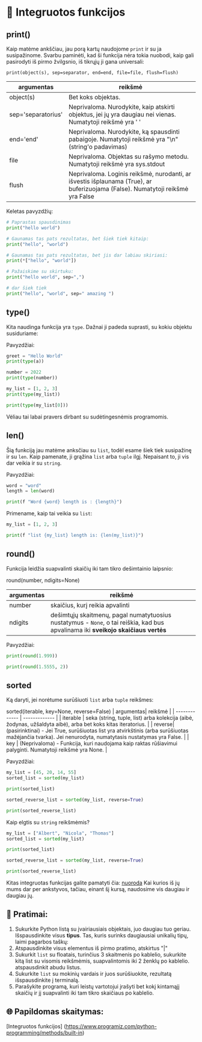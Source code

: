 # 🐍 Integruotos funkcijos

## print()

Kaip matėme ankščiau, jau porą kartų naudojome `print` ir su ja susipažinome. Svarbu paminėti, kad ši funkcija nėra tokia nuobodi, kaip gali pasirodyti iš pirmo žvilgsnio, iš tikrųjų ji gana universali:

`print(object(s), sep=separator, end=end, file=file, flush=flush)`

| argumentas| reikšmė |
| ------------- | ------------- |
| object(s) | Bet koks objektas. |
| sep='separatorius' | Neprivaloma. Nurodykite, kaip atskirti objektus, jei jų yra daugiau nei vienas. Numatytoji reikšmė yra ' '  |
| end='end' | Neprivaloma. Nurodykite, ką spausdinti pabaigoje. Numatytoji reikšmė yra "\n" (string'o padavimas) |
| file | Neprivaloma. Objektas su rašymo metodu. Numatytoji reikšmė yra sys.stdout |
| flush | Neprivaloma. Loginis reikšmė, nurodanti, ar išvestis išplaunama (True), ar buferizuojama (False). Numatytoji reikšmė yra False |

Keletas pavyzdžių:

```python
# Paprastas spausdinimas
print("hello world")

# Gaunamas tas pats rezultatas, bet šiek tiek kitaip:
print("hello", "world")

# Gaunamas tas pats rezultatas, bet jis dar labiau skiriasi:
print(*["hello", "world"])

# Pažaiskime su skirtuku:
print("hello world", sep=",")

# dar šiek tiek
print("hello", "world", sep=" amazing ")
```

## type()

Kita naudinga funkcija yra `type`. Dažnai ji padeda suprasti, su kokiu objektu susiduriame:


Pavyzdžiai:
```python
greet = "Hello World"
print(type(a))

number = 2022
print(type(number))

my_list = [1, 2, 3]
print(type(my_list))

print(type(my_list[0]))
```

Vėliau tai labai pravers dirbant su sudėtingesnėmis programomis.

## len()

Šią funkciją jau matėme anksčiau su `list`, todėl esame šiek tiek susipažinę ir su `len`. Kaip pamenate, ji grąžina `list` arba `tuple` ilgį.
Nepaisant to, ji vis dar veikia ir su `string`. 

Pavyzdžiai:
```python
word = "word"
length = len(word)

print(f "Word {word} length is : {length}")
```

Primename, kaip tai veikia su `list`:

```python
my_list = [1, 2, 3]

print(f "list {my_list} length is: {len(my_list)}")
```

## round()

Funkcija leidžia suapvalinti skaičių iki tam tikro dešimtainio laipsnio:

round(number, ndigits=None)

| argumentas| reikšmė |
| ------------- | ------------- |
| number| skaičius, kurį reikia apvalinti |
| ndigits | dešimtųjų skaitmenų, pagal numatytuosius nustatymus - `None`, o tai reiškia, kad bus apvalinama iki **sveikojo skaičiaus vertės** |


Pavyzdžiai:

```python
print(round(1.999))

print(round(1.5555, 2))
```

## sorted

Ką daryti, jei norėtume surūšiuoti `list` arba `tuple` reikšmes:

sorted(iterable, key=None, reverse=False)
| argumentas| reikšmė |
| ------------- | ------------- |
| iterable | seka (string, tuple, list) arba kolekcija (aibė, žodynas, užšaldyta aibė), arba bet koks kitas iteratorius.  |
| reverse| (pasirinktinai) - Jei True, surūšiuotas list yra atvirkštinis (arba surūšiuotas mažėjančia tvarka). Jei nenurodyta, numatytasis nustatymas yra False.  |
| key | (Neprivaloma) - Funkcija, kuri naudojama kaip raktas rūšiavimui palyginti. Numatytoji reikšmė yra None.  |


Pavyzdžiai:
```python
my_list = [45, 20, 14, 55]
sorted_list = sorted(my_list)

print(sorted_list)

sorted_reverse_list = sorted(my_list, reverse=True)

print(sorted_reverse_list)
```

Kaip elgtis su `string` reikšmėmis?

```python
my_list = ["Albert", "Nicola", "Thomas"]
sorted_list = sorted(my_list)

print(sorted_list)

sorted_reverse_list = sorted(my_list, reverse=True)

print(sorted_reverse_list)
```


Kitas integruotas funkcijas galite pamatyti čia: [nuoroda](https://docs.python.org/3/library/functions.html) Kai kurios iš jų mums dar per ankstyvos, tačiau, einant šį kursą, naudosime vis daugiau ir daugiau jų.

## 🧠 Pratimai:

1. Sukurkite Python listą su įvairiausiais  objektais, juo daugiau tuo geriau. Išspausdinkite visus **tipus**. Tas, kuris surinks daugiausiai unikalių tipų, laimi pagarbos taškų:
1. Atspausdinkite visus elementus iš pirmo pratimo, atskirtus "|"
1. Sukurkit `list` su floatais, turinčius 3 skaitmenis po kablelio, sukurkite kitą list su visomis reikšmėmis, suapvalintomis iki 2 ženklų po kablelio. atspausdinkit abudu listus.
1. Sukurkite `list` su mokinių vardais ir juos surūšiuokite, rezultatą išspausdinkite į terminalą.
1. Parašykite programą, kuri leistų vartotojui įrašyti bet kokį kintamąjį skaičių ir jį suapvalinti iki tam tikro skaičiaus po kablelio.


## 🌐 Papildomas skaitymas:
[Integruotos funkcijos] (https://www.programiz.com/python-programming/methods/built-in)
